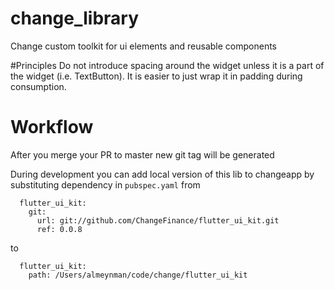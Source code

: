 # change_library

Change custom toolkit for ui elements and reusable components

#Principles
Do not introduce spacing around the widget unless it is a part of the widget (i.e. TextButton). It is easier to just wrap it in padding during consumption.

# Workflow
After you merge your PR to master new git tag will be generated

During development you can add local version of this lib to changeapp by substituting dependency in `pubspec.yaml` from
```
  flutter_ui_kit:
    git:
      url: git://github.com/ChangeFinance/flutter_ui_kit.git
      ref: 0.0.8

```

to


```
  flutter_ui_kit:
    path: /Users/almeynman/code/change/flutter_ui_kit
```
